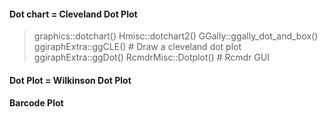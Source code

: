#### Dot chart = Cleveland Dot Plot

> graphics::dotchart()
> Hmisc::dotchart2()
> GGally::ggally_dot_and_box()
> ggiraphExtra::ggCLE()	#	Draw a cleveland dot plot
> ggiraphExtra::ggDot()
> RcmdrMisc::Dotplot() # Rcmdr GUI

#### Dot Plot = Wilkinson Dot Plot
#### Barcode Plot



